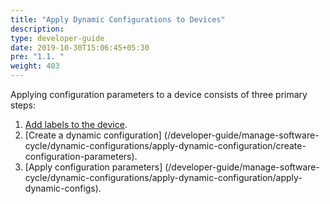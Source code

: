 ```yaml
---
title: "Apply Dynamic Configurations to Devices"
description:
type: developer-guide
date: 2019-10-30T15:06:45+05:30
pre: "1.1. "
weight: 403
---
```

Applying configuration parameters to a device consists of
three primary steps:

1. [Add labels to the device](/developer-guide/manage-software-cycle/dynamic-configurations/apply-dynamic-configuration/device-labels).
2. [Create a dynamic configuration] (/developer-guide/manage-software-cycle/dynamic-configurations/apply-dynamic-configuration/create-configuration-parameters).
3. [Apply configuration parameters] (/developer-guide/manage-software-cycle/dynamic-configurations/apply-dynamic-configuration/apply-dynamic-configs).